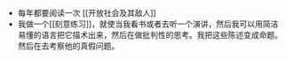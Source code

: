 - 每年都要阅读一次 [[开放社会及其敌人]]
- 我做一个[[刻意练习]]，就使当我看书或者去听一个演讲，然后我可以用简洁易懂的语言把它描术出来，然后在做批判性的思考。我把这些陈述变成命题。然后在去考察他的真假问题。